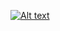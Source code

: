 [![Alt text](https://img.youtube.com/vi/NWQl6uMgnGs/0.jpg)](https://www.youtube.com/watch?v=NWQl6uMgnGs)
